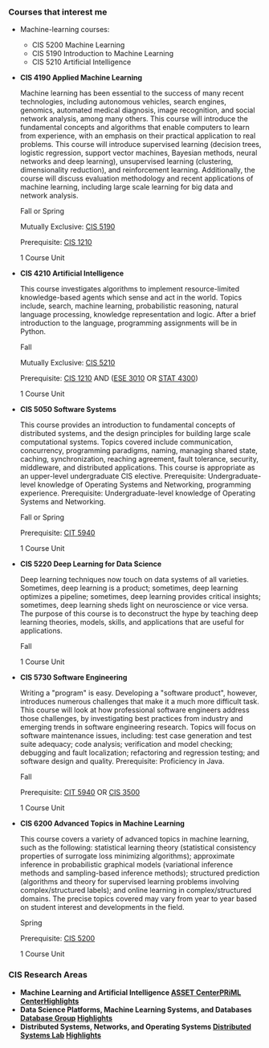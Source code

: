 ### Courses that interest me

- Machine-learning courses:
    - CIS 5200 Machine Learning
    - CIS 5190 Introduction to Machine Learning
    - CIS 5210 Artificial Intelligence


- **CIS 4190 Applied Machine Learning**

	Machine learning has been essential to the success of many recent technologies, including autonomous vehicles, search engines, genomics, automated medical diagnosis, image recognition, and social network analysis, among many others. This course will introduce the fundamental concepts and algorithms that enable computers to learn from experience, with an emphasis on their practical application to real problems. This course will introduce supervised learning (decision trees, logistic regression, support vector machines, Bayesian methods, neural networks and deep learning), unsupervised learning (clustering, dimensionality reduction), and reinforcement learning. Additionally, the course will discuss evaluation methodology and recent applications of machine learning, including large scale learning for big data and network analysis.
	
	Fall or Spring
	
	Mutually Exclusive: [CIS 5190](https://catalog.upenn.edu/search/?P=CIS%205190 "CIS 5190")
	
	Prerequisite: [CIS 1210](https://catalog.upenn.edu/search/?P=CIS%201210 "CIS 1210")
	
	1 Course Unit

- **CIS 4210 Artificial Intelligence**

	This course investigates algorithms to implement resource-limited knowledge-based agents which sense and act in the world. Topics include, search, machine learning, probabilistic reasoning, natural language processing, knowledge representation and logic. After a brief introduction to the language, programming assignments will be in Python.
	
	Fall
	
	Mutually Exclusive: [CIS 5210](https://catalog.upenn.edu/search/?P=CIS%205210 "CIS 5210")
	
	Prerequisite: [CIS 1210](https://catalog.upenn.edu/search/?P=CIS%201210 "CIS 1210") AND ([ESE 3010](https://catalog.upenn.edu/search/?P=ESE%203010 "ESE 3010") OR [STAT 4300](https://catalog.upenn.edu/search/?P=STAT%204300 "STAT 4300"))
	
	1 Course Unit

- **CIS 5050 Software Systems**

	This course provides an introduction to fundamental concepts of distributed systems, and the design principles for building large scale computational systems. Topics covered include communication, concurrency, programming paradigms, naming, managing shared state, caching, synchronization, reaching agreement, fault tolerance, security, middleware, and distributed applications. This course is appropriate as an upper-level undergraduate CIS elective. Prerequisite: Undergraduate-level knowledge of Operating Systems and Networking, programming experience. Prerequisite: Undergraduate-level knowledge of Operating Systems and Networking.
	
	Fall or Spring
	
	Prerequisite: [CIT 5940](https://catalog.upenn.edu/search/?P=CIT%205940 "CIT 5940")
	
	1 Course Unit

- **CIS 5220 Deep Learning for Data Science**

	Deep learning techniques now touch on data systems of all varieties. Sometimes, deep learning is a product; sometimes, deep learning optimizes a pipeline; sometimes, deep learning provides critical insights; sometimes, deep learning sheds light on neuroscience or vice versa. The purpose of this course is to deconstruct the hype by teaching deep learning theories, models, skills, and applications that are useful for applications.
	
	Fall
	
	1 Course Unit

- **CIS 5730 Software Engineering**

	Writing a "program" is easy. Developing a "software product", however, introduces numerous challenges that make it a much more difficult task. This course will look at how professional software engineers address those challenges, by investigating best practices from industry and emerging trends in software engineering research. Topics will focus on software maintenance issues, including: test case generation and test suite adequacy; code analysis; verification and model checking; debugging and fault localization; refactoring and regression testing; and software design and quality. Prerequisite: Proficiency in Java.
	
	Fall
	
	Prerequisite: [CIT 5940](https://catalog.upenn.edu/search/?P=CIT%205940 "CIT 5940") OR [CIS 3500](https://catalog.upenn.edu/search/?P=CIS%203500 "CIS 3500")
	
	1 Course Unit

- **CIS 6200 Advanced Topics in Machine Learning**

	This course covers a variety of advanced topics in machine learning, such as the following: statistical learning theory (statistical consistency properties of surrogate loss minimizing algorithms); approximate inference in probabilistic graphical models (variational inference methods and sampling-based inference methods); structured prediction (algorithms and theory for supervised learning problems involving complex/structured labels); and online learning in complex/structured domains. The precise topics covered may vary from year to year based on student interest and developments in the field.
	
	Spring
	
	Prerequisite: [CIS 5200](https://catalog.upenn.edu/search/?P=CIS%205200 "CIS 5200")
	
	1 Course Unit


### CIS Research Areas
- **Machine Learning and Artificial Intelligence [ASSET Center](https://asset.seas.upenn.edu/)[PRiML Center](https://priml.upenn.edu/)[Highlights](https://highlights.cis.upenn.edu/category/research/machine-learning/)**
- **Data Science Platforms, Machine Learning Systems, and Databases [Database Group](https://db.cis.upenn.edu/) [Highlights](https://highlights.cis.upenn.edu/category/research/databases/)**
- **Distributed Systems, Networks, and Operating Systems [Distributed Systems Lab](http://dsl.cis.upenn.edu/) [Highlights](https://highlights.cis.upenn.edu/category/research/distributed-systems/)**
